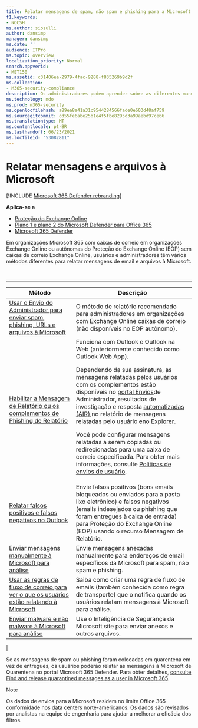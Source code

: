 ```yaml
---
title: Relatar mensagens de spam, não spam e phishing para a Microsoft
f1.keywords:
- NOCSH
ms.author: siosulli
author: dansimp
manager: dansimp
ms.date: ''
audience: ITPro
ms.topic: overview
localization_priority: Normal
search.appverid:
- MET150
ms.assetid: c31406ea-2979-4fac-9288-f835269b9d2f
ms.collection:
- M365-security-compliance
description: Os administradores podem aprender sobre as diferentes maneiras de relatar mensagens e arquivos bons e ruins à Microsoft para análise.
ms.technology: mdo
ms.prod: m365-security
ms.openlocfilehash: a89ea8a41a31c9544284566fade0e603d48af759
ms.sourcegitcommit: cd55fe6abe25b1e4f5fbe8295d3a99aebd97ce66
ms.translationtype: MT
ms.contentlocale: pt-BR
ms.lasthandoff: 06/23/2021
ms.locfileid: "53082811"
---
```

# <a name="report-messages-and-files-to-microsoft"></a>Relatar mensagens e arquivos à Microsoft

[!INCLUDE [Microsoft 365 Defender rebranding](../includes/microsoft-defender-for-office.md)]

**Aplica-se a**
- [Proteção do Exchange Online](exchange-online-protection-overview.md)
- [Plano 1 e plano 2 do Microsoft Defender para Office 365](defender-for-office-365.md)
- [Microsoft 365 Defender](../defender/microsoft-365-defender.md)

Em organizações Microsoft 365 com caixas de correio em organizações Exchange Online ou autônomas do Proteção do Exchange Online (EOP) sem caixas de correio Exchange Online, usuários e administradores têm vários métodos diferentes para relatar mensagens de email e arquivos à Microsoft.

<br>

****

|Método|Descrição|
|---|---|
|[Usar o Envio do Administrador para enviar spam, phishing, URLs e arquivos à Microsoft](admin-submission.md)|O método de relatório recomendado para administradores em organizações com Exchange Online caixas de correio (não disponíveis no EOP autônomo).|
|[Habilitar a Mensagem de Relatório ou os complementos de Phishing de Relatório](enable-the-report-message-add-in.md)|Funciona com Outlook e Outlook na Web (anteriormente conhecido como Outlook Web App). <p> Dependendo da sua assinatura, as mensagens relatadas pelos usuários com os complementos estão disponíveis no [portal Envios](admin-submission.md)de Administrador, resultados de investigação e resposta [automatizadas (AIR),](air-view-investigation-results.md)no relatório de mensagens relatadas pelo usuário [e](view-email-security-reports.md#user-reported-messages-report)no [Explorer](threat-explorer-views.md#email--submissions). <p> Você pode configurar mensagens relatadas a serem copiadas ou redirecionadas para uma caixa de correio especificada. Para obter mais informações, consulte [Políticas de envios de usuário](user-submission.md).
|[Relatar falsos positivos e falsos negativos no Outlook](report-false-positives-and-false-negatives.md)|Envie falsos positivos (bons emails bloqueados ou enviados para a pasta lixo eletrônico) e falsos negativos (emails indesejados ou phishing que foram entregues à caixa de entrada) para Proteção do Exchange Online (EOP) usando o recurso Mensagem de Relatório.|
|[Enviar mensagens manualmente à Microsoft para análise](submit-spam-non-spam-and-phishing-scam-messages-to-microsoft-for-analysis.md)|Envie mensagens anexadas manualmente para endereços de email específicos da Microsoft para spam, não spam e phishing.|
|[Usar as regras de fluxo de correio para ver o que os usuários estão relatando à Microsoft](/exchange/security-and-compliance/mail-flow-rules/use-rules-to-see-what-users-are-reporting-to-microsoft)|Saiba como criar uma regra de fluxo de emails (também conhecida como regra de transporte) que o notifica quando os usuários relatam mensagens à Microsoft para análise.|
|[Enviar malware e não malware à Microsoft para análise](submitting-malware-and-non-malware-to-microsoft-for-analysis.md)|Use o Inteligência de Segurança da Microsoft site para enviar anexos e outros arquivos.|
|

Se as mensagens de spam ou phishing foram colocadas em quarentena em vez de entregues, os usuários poderão relatar as mensagens à Microsoft de Quarentena no portal Microsoft 365 Defender. Para obter detalhes, [consulte Find and release quarantined messages as a user in Microsoft 365](find-and-release-quarantined-messages-as-a-user.md).

> [!NOTE]
> Os dados de envios para a Microsoft residem no limite Office 365 conformidade nos data centers norte-americanos. Os dados são revisados por analistas na equipe de engenharia para ajudar a melhorar a eficácia dos filtros.
